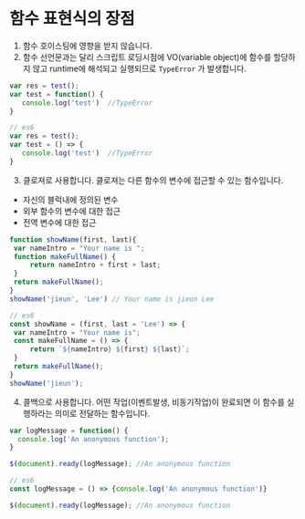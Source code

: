 # 함수 표현식의 장점
1. 함수 호이스팅에 영향을 받지 않습니다.
2. 함수 선언문과는 달리 스크립트 로딩시점에 VO(variable object)에 함수를 할당하지 않고 runtime에 해석되고 실행되므로 `TypeError` 가 발생합니다. 
```js
var res = test();
var test = function() {
   console.log('test')  //TypeError
}
```
```js
// es6
var res = test();
var test = () => {
   console.log('test')  //TypeError
}
```
3. 클로져로 사용합니다.
클로져는 다른 함수의 변수에 접근할 수 있는 함수입니다.
  - 자신의 블럭내에 정의된 변수
  - 외부 함수의 변수에 대한 접근
  - 전역 변수에 대한 접근
```js
function showName(first, last){
 var nameIntro = "Your name is ";
 function makeFullName() {
     return nameIntro + first + last;
 }
 return makeFullName();
}
showName('jieun', 'Lee') // Your name is jieun Lee

```
```js
// es6
const showName = (first, last = 'Lee') => {
 var nameIntro = "Your name is";
 const makeFullName = () => {
     return `${nameIntro} ${first} ${last}`;
 }
 return makeFullName();
}
showName('jieun');
```
4. 콜백으로 사용합니다.
어떤 작업(이벤트발생, 비동기작업)이 완료되면 이 함수를 실행하라는 의미로 전달하는 함수입니다.
```js
var logMessage = function() {
  console.log('An anonymous function'); 
}

$(document).ready(logMessage); //An anonymous function
```

```js
// es6
const logMessage = () => {console.log('An anonymous function')}

$(document).ready(logMessage); //An anonymous function
```
